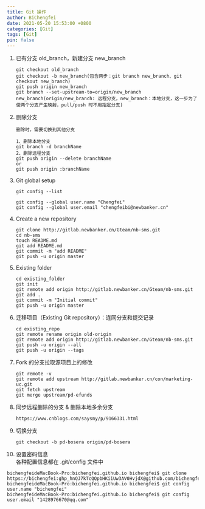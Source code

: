 ```yaml
---
title: Git 操作
author: BiChengfei
date: 2021-05-20 15:53:00 +0800
categories: [Git]
tags: [Git]
pin: false
---
```


1. 已有分支 old_branch，新建分支 new_branch
   
   ```
   git checkout old_branch
   git checkout -b new_branch(包含两步：git branch new_branch、git checkout new_branch)
   git push origin new_branch
   git branch --set-upstream-to=origin/new_branch new_branch(origin/new_branch: 远程分支，new_branch：本地分支，这一步为了使两个分支产生映射，pull/push 时不用指定分支)
   ```

2. 删除分支
   
   ```
   删除时，需要切换到其他分支
   
   1、删除本地分支
   git branch -d branchName
   2、删除远程分支
   git push origin --delete branchName
   or
   git push origin :branchName
   ```

3. Git global setup
   
   ```
   git config --list
   
   git config --global user.name "Chengfei"
   git config --global user.email "chengfeibi@newbanker.cn"
   ```

4. Create a new repository
   
   ```
   git clone http://gitlab.newbanker.cn/Gteam/nb-sms.git
   cd nb-sms
   touch README.md
   git add README.md
   git commit -m "add README"
   git push -u origin master
   ```

5. Existing folder
   
   ```
   cd existing_folder
   git init
   git remote add origin http://gitlab.newbanker.cn/Gteam/nb-sms.git
   git add .
   git commit -m "Initial commit"
   git push -u origin master
   ```

6. 迁移项目（Existing Git repository）：连同分支和提交记录
   
   ```
   cd existing_repo
   git remote rename origin old-origin
   git remote add origin http://gitlab.newbanker.cn/Gteam/nb-sms.git
   git push -u origin --all
   git push -u origin --tags
   ```

7. Fork 的分支拉取源项目上的修改
   
   ```
   git remote -v
   git remote add upstream http://gitlab.newbanker.cn/con/marketing-uc.git
   git fetch upstream
   git merge upstream/pd-efunds
   ```

8. 同步远程删除的分支 & 删除本地多余分支
   
   ```
   https://www.cnblogs.com/saysmy/p/9166331.html
   ```

9. 切换分支
   
   ```
   git checkout -b pd-bosera origin/pd-bosera
   ```

10. 设置密码信息  
    各种配置信息都在 .git/config 文件中
   ```shell
   bichengfeideMacBook-Pro:bichengfei.github.io bichengfei$ git clone https://bichengfei:ghp_hnQJ7kTcQQpbHKiiUw3AV0HvjdX@github.com/bichengfei/bichengfei.github.io.git
   bichengfeideMacBook-Pro:bichengfei.github.io bichengfei$ git config user.name "bichengfei"
   bichengfeideMacBook-Pro:bichengfei.github.io bichengfei$ git config user.email "1428976670@qq.com"
   ```

